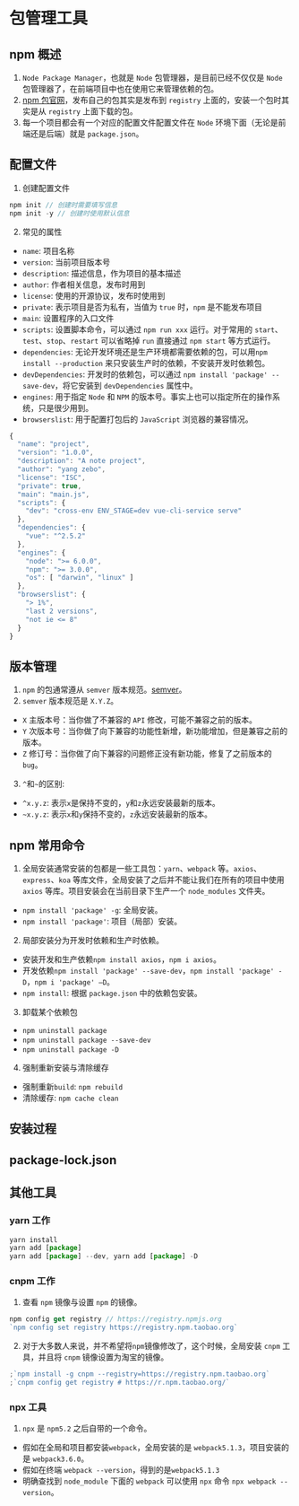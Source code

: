 # 包管理工具

## npm 概述

1. `Node Package Manager`，也就是 `Node` 包管理器，是目前已经不仅仅是 `Node` 包管理器了，在前端项目中也在使用它来管理依赖的包。
2. [npm 包官网](https://www.npmjs.com/)，发布自己的包其实是发布到 `registry` 上面的，安装一个包时其实是从 `registry` 上面下载的包。
3. 每一个项目都会有一个对应的配置文件配置文件在 `Node` 环境下面（无论是前端还是后端）就是 `package.json`。

## 配置文件

1. 创建配置文件

```js
npm init // 创建时需要填写信息
npm init -y // 创建时使用默认信息
```

2. 常见的属性

- `name`: 项目名称
- `version`: 当前项目版本号
- `description`: 描述信息，作为项目的基本描述
- `author`: 作者相关信息，发布时用到
- `license`: 使用的开源协议，发布时使用到
- `private`: 表示项目是否为私有，当值为 `true` 时，`npm` 是不能发布项目
- `main`: 设置程序的入口文件
- `scripts`: 设置脚本命令，可以通过 `npm run xxx` 运行。对于常用的 `start`、 `test`、`stop`、`restart` 可以省略掉 `run` 直接通过 `npm start` 等方式运行。
- `dependencies`: 无论开发环境还是生产环境都需要依赖的包，可以用`npm install --production` 来只安装生产时的依赖，不安装开发时依赖包。
- `devDependencies`: 开发时的依赖包，可以通过 `npm install 'package' --save-dev`，将它安装到 `devDependencies` 属性中。
- `engines`: 用于指定 `Node` 和 `NPM` 的版本号。事实上也可以指定所在的操作系统，只是很少用到。
- `browserslist`: 用于配置打包后的 `JavaScript` 浏览器的兼容情况。

```js
{
  "name": "project",
  "version": "1.0.0",
  "description": "A note project",
  "author": "yang zebo",
  "license": "ISC",
  "private": true,
  "main": "main.js",
  "scripts": {
    "dev": "cross-env ENV_STAGE=dev vue-cli-service serve"
  },
  "dependencies": {
    "vue": "^2.5.2"
  },
  "engines": {
    "node": ">= 6.0.0",
    "npm": ">= 3.0.0",
    "os": [ "darwin", "linux" ]
  },
  "browserslist": {
    "> 1%",
    "last 2 versions",
    "not ie <= 8"
  }
}
```

## 版本管理

1. `npm` 的包通常遵从 `semver` 版本规范。[semver](https://semver.org/lang/zh-CN/)。
2. `semver` 版本规范是 `X.Y.Z`。

- `X` 主版本号：当你做了不兼容的 `API` 修改，可能不兼容之前的版本。
- `Y` 次版本号：当你做了向下兼容的功能性新增，新功能增加，但是兼容之前的版本。
- `Z` 修订号：当你做了向下兼容的问题修正没有新功能，修复了之前版本的 `bug`。

3. `^`和`~`的区别:

- `^x.y.z`: 表示`x`是保持不变的，`y`和`z`永远安装最新的版本。
- `~x.y.z`: 表示`x`和`y`保持不变的，`z`永远安装最新的版本。

## npm 常用命令

1. 全局安装通常安装的包都是一些工具包：`yarn`、`webpack` 等。`axios`、`express`、`koa` 等库文件，全局安装了之后并不能让我们在所有的项目中使用 `axios` 等库。项目安装会在当前目录下生产一个 `node_modules` 文件夹。

- `npm install 'package' -g`: 全局安装。
- `npm install 'package'`: 项目（局部）安装。

2. 局部安装分为开发时依赖和生产时依赖。

- 安装开发和生产依赖`npm install axios`，`npm i axios`。
- 开发依赖`npm install 'package' --save-dev`，`npm install 'package' -D`，`npm i 'package' –D`。
- `npm install`: 根据 `package.json` 中的依赖包安装。

3. 卸载某个依赖包

- `npm uninstall package`
- `npm uninstall package --save-dev`
- `npm uninstall package -D`

4. 强制重新安装与清除缓存

- 强制重新`build`: `npm rebuild`
- 清除缓存: `npm cache clean`

## 安装过程

## package-lock.json

## 其他工具

### yarn 工作

```js
yarn install
yarn add [package]
yarn add [package] --dev, yarn add [package] -D
```

### cnpm 工作

1. 查看 `npm` 镜像与设置 `npm` 的镜像。

```js
npm config get registry // https://registry.npmjs.org
`npm config set registry https://registry.npm.taobao.org`
```

2. 对于大多数人来说，并不希望将`npm`镜像修改了，这个时候，全局安装 `cnpm` 工具，并且将 `cnpm` 镜像设置为淘宝的镜像。

```js
;`npm install -g cnpm --registry=https://registry.npm.taobao.org`
;`cnpm config get registry # https://r.npm.taobao.org/`
```

### npx 工具

1. `npx` 是 `npm5.2` 之后自带的一个命令。

- 假如在全局和项目都安装`webpack`，全局安装的是 `webpack5.1.3`，项目安装的是 `webpack3.6.0`。
- 假如在终端 `webpack --version`，得到的是`webpack5.1.3`
- 明确查找到 `node_module` 下面的 `webpack` 可以使用 `npx` 命令 `npx webpack --version`。
